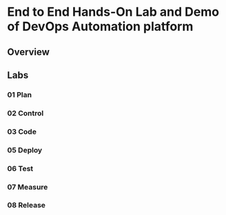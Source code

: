 # End to End Hands-On Lab and Demo of DevOps Automation platform

## Overview

## Labs

### 01 Plan

### 02 Control

### 03 Code

### 05 Deploy

### 06 Test

### 07 Measure

### 08 Release
